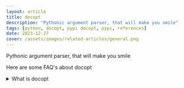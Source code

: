 ```yaml
---
layout: article
title: docopt
description: "Pythonic argument parser, that will make you smile"
tags: [python, docopt, pypi docopt, pypi, references]
date: 2023-12-27
cover: /assets/images/related-articles/general.png
---
```


Pythonic argument parser, that will make you smile

Here are some FAQ's about docopt
<details>
<summary>What is docopt</summary>
Pythonic argument parser, that will make you smile
</details>

